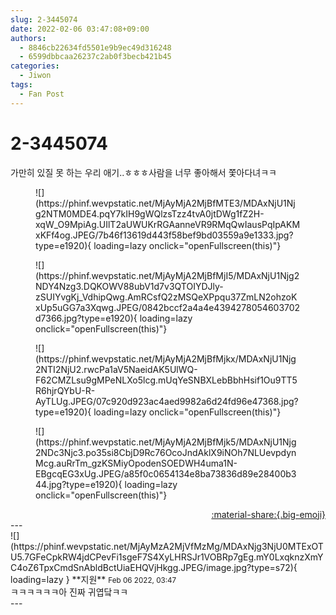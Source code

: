 ```yaml
---
slug: 2-3445074
date: 2022-02-06 03:47:08+09:00
authors:
  - 8846cb22634fd5501e9b9ec49d316248
  - 6599dbbcaa26237c2ab0f3becb421b45
categories:
  - Jiwon
tags:
  - Fan Post
---
```


# 2-3445074

<div class="post-container" markdown="1">
<div class="content-container md-sidebar__scrollwrap" markdown="1">

가만히 있질 못 하는 우리 애기..ㅎㅎㅎ사람을 너무 좋아해서 쫓아다녀ㅋㅋ
<figure markdown="1">
![](https://phinf.wevpstatic.net/MjAyMjA2MjBfMTE3/MDAxNjU1Njg2NTM0MDE4.pqY7kIH9gWQlzsTzz4tvA0jtDWg1fZ2H-xqW_O9MpiAg.UIlT2aUWUKrRGAanneVR9RMqQwIausPqIpAKMxKFf4og.JPEG/7b46f13619d443f58bef9bd03559a9e1333.jpg?type=e1920){ loading=lazy onclick="openFullscreen(this)"}
</figure>

<figure markdown="1">
![](https://phinf.wevpstatic.net/MjAyMjA2MjBfMjI5/MDAxNjU1Njg2NDY4Nzg3.DQKOWV88ubV1d7v3QTOIYDJly-zSUIYvgKj_VdhipQwg.AmRCsfQ2zMSQeXPpqu37ZmLN2ohzoKxUp5uGG7a3Xqwg.JPEG/0842bccf2a4a4e4394278054603702d7366.jpg?type=e1920){ loading=lazy onclick="openFullscreen(this)"}
</figure>

<figure markdown="1">
![](https://phinf.wevpstatic.net/MjAyMjA2MjBfMjkx/MDAxNjU1Njg2NTI2NjU2.rwcPa1aV5NaeidAK5UlWQ-F62CMZLsu9gMPeNLXo5lcg.mUqYeSNBXLebBbhHsif1Ou9TT5R6hjrQYbU-R-AyTLUg.JPEG/07c920d923ac4aed9982a6d24fd96e47368.jpg?type=e1920){ loading=lazy onclick="openFullscreen(this)"}
</figure>

<figure markdown="1">
![](https://phinf.wevpstatic.net/MjAyMjA2MjBfMjk5/MDAxNjU1Njg2NDc3Njc3.po35si8CbjD9Rc76OcoJndAklX9iNOh7NLUevpdynMcg.auRrTm_gzKSMiyOpodenSOEDWH4uma1N-EBgcqEG3xUg.JPEG/a85f0c0654134e8ba73836d89e28400b344.jpg?type=e1920){ loading=lazy onclick="openFullscreen(this)"}
</figure>


</div>
</div>

<div style="text-align: right;" markdown="1">
<a href="https://weverse.io/fromis9/fanpost/2-3445074" style="text-align: right;">:material-share:{.big-emoji}</a>
</div>
---

<div class="comments-container md-sidebar__scrollwrap" markdown="1">
<div class="comment" markdown="1">
<div class='id-container' markdown="1">
![](https://phinf.wevpstatic.net/MjAyMzA2MjVfMzMg/MDAxNjg3NjU0MTExOTU5.7GFeCpkRW4jdCPevFi1sgeF7S4XyLHRSJr1VOBRp7gEg.mY0LxqknzXmYC4oZ6TpxCmdSnAbldBctUiaEHQVjHkgg.JPEG/image.jpg?type=s72){ loading=lazy }
**<span class="artist">지원</span>** <small>Feb 06 2022, 03:47</small><br>
</div>
<div class='comment-body' markdown="1">
ㅋㅋㅋㅋㅋㅋ아 진짜 귀엽닼ㅋㅋ 
</div>
</div>
</div>
---
